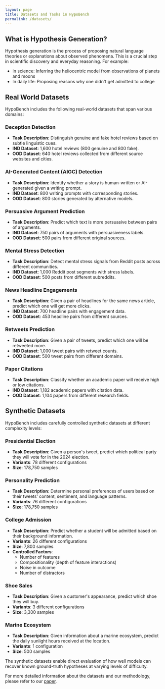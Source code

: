 ```yaml
---
layout: page
title: Datasets and Tasks in HypoBench
permalink: /datasets/
---
```


## What is Hypothesis Generation?

Hypothesis generation is the process of proposing natural language theories or explanations about observed phenomena. This is a crucial step in scientific discovery and everyday reasoning. For example:

- In science: Inferring the heliocentric model from observations of planets and moons
- In daily life: Proposing reasons why one didn't get admitted to college

## Real World Datasets

HypoBench includes the following real-world datasets that span various domains:

### Deception Detection
- **Task Description**: Distinguish genuine and fake hotel reviews based on subtle linguistic cues.
- **IND Dataset**: 1,600 hotel reviews (800 genuine and 800 fake).
- **OOD Dataset**: 640 hotel reviews collected from different source websites and cities.

### AI-Generated Content (AIGC) Detection
- **Task Description**: Identify whether a story is human-written or AI-generated given a writing prompt.
- **IND Dataset**: 800 writing prompts with corresponding stories.
- **OOD Dataset**: 800 stories generated by alternative models.

### Persuasive Argument Prediction
- **Task Description**: Predict which text is more persuasive between pairs of arguments.
- **IND Dataset**: 750 pairs of arguments with persuasiveness labels.
- **OOD Dataset**: 500 pairs from different original sources.

### Mental Stress Detection
- **Task Description**: Detect mental stress signals from Reddit posts across different communities.
- **IND Dataset**: 1,000 Reddit post segments with stress labels.
- **OOD Dataset**: 500 posts from different subreddits.

### News Headline Engagements
- **Task Description**: Given a pair of headlines for the same news article, predict which one will get more clicks.
- **IND Dataset**: 700 headline pairs with engagement data.
- **OOD Dataset**: 453 headline pairs from different sources.

### Retweets Prediction
- **Task Description**: Given a pair of tweets, predict which one will be retweeted more.
- **IND Dataset**: 1,000 tweet pairs with retweet counts.
- **OOD Dataset**: 500 tweet pairs from different domains.

### Paper Citations
- **Task Description**: Classify whether an academic paper will receive high or low citations.
- **IND Dataset**: 1,182 academic papers with citation data.
- **OOD Dataset**: 1,104 papers from different research fields.

## Synthetic Datasets

HypoBench includes carefully controlled synthetic datasets at different complexity levels:

### Presidential Election
- **Task Description**: Given a person's tweet, predict which political party they will vote for in the 2024 election.
- **Variants**: 78 different configurations
- **Size**: 178,750 samples

### Personality Prediction
- **Task Description**: Determine personal preferences of users based on their tweets' content, sentiment, and language patterns.
- **Variants**: 76 different configurations
- **Size**: 178,750 samples

### College Admission
- **Task Description**: Predict whether a student will be admitted based on their background information.
- **Variants**: 26 different configurations
- **Size**: 7,800 samples
- **Controlled Factors**:
  - Number of features
  - Compositionality (depth of feature interactions)
  - Noise in outcome
  - Number of distractors

### Shoe Sales
- **Task Description**: Given a customer's appearance, predict which shoe they will buy.
- **Variants**: 3 different configurations
- **Size**: 3,300 samples

### Marine Ecosystem
- **Task Description**: Given information about a marine ecosystem, predict the daily sunlight hours received at the location.
- **Variants**: 1 configuration
- **Size**: 500 samples

The synthetic datasets enable direct evaluation of how well models can recover known ground-truth hypotheses at varying levels of difficulty.

For more detailed information about the datasets and our methodology, please refer to our <a href="https://arxiv.org/abs/2504.11524" target="_blank">paper</a>.

